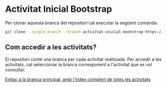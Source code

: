 # Activitat Inicial Bootstrap

Per clonar aquesta branca del repositori cal executar la següent comanda:

```bash
git clone --single-branch --branch activitat-inicial-bootstrap https://github.com/picuu/m09
```

## Com accedir a les activitats?

El repositori conté una branca per cada activitat realitzada. Per accedir a les activitats, cal seleccionar la branca corresponent a l'activitat que es vol consultar.

[Enllaç a la branca principal, amb l'index complert de totes les activitats](https://github.com/picuu/m09)
